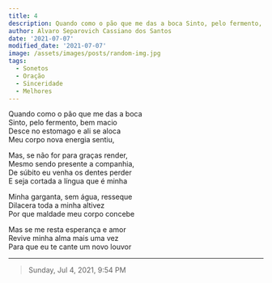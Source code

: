 ```yaml
---
title: 4
description: Quando como o pão que me das a boca Sinto, pelo fermento, bem macio  
author: Alvaro Separovich Cassiano dos Santos
date: '2021-07-07'
modified_date: '2021-07-07'
image: /assets/images/posts/random-img.jpg
tags:
  - Sonetos
  - Oração
  - Sinceridade
  - Melhores
---    
```

Quando como o pão que me das a boca     
Sinto, pelo fermento, bem macio     
Desce no estomago e ali se aloca     
Meu corpo nova energia sentiu,     
     
Mas, se não for para graças render,     
Mesmo sendo presente a companhia,     
De súbito eu venha os dentes perder     
E seja cortada a língua que é minha     
     
Minha garganta, sem água, resseque      
Dilacera toda a minha altivez     
Por que maldade meu corpo concebe     
     
Mas se me resta esperança e amor     
Revive minha alma mais uma vez     
Para que eu te cante um novo louvor     

______

> Sunday, Jul 4, 2021, 9:54 PM